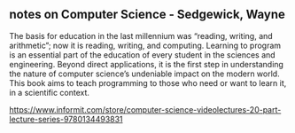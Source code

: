## notes on Computer Science - Sedgewick, Wayne

The basis for education in the last millennium was “reading, writing, and arithmetic”; now it is reading, writing, and computing. Learning to program is an essential part of the education of every student in the sciences and engineering. Beyond direct applications, it is the first step in understanding the nature of computer science’s undeniable impact on the modern world. This book aims to teach programming to those who need or want to learn it, in a scientific context.

https://www.informit.com/store/computer-science-videolectures-20-part-lecture-series-9780134493831
